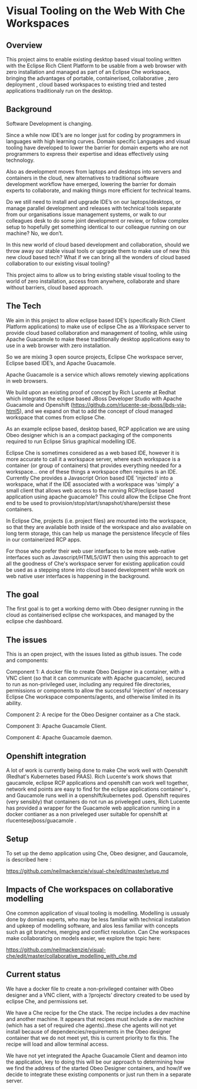 # Visual Tooling on the Web With Che Workspaces

## Overview
This project aims to enable existing desktop based visual tooling written with the Eclipse Rich Client Platform to be usable from a web browser with zero installation and managed as part of an Eclipse Che workspace, bringing the advantages of portable, containerised, collaborative , zero deployment , cloud based workspaces to existing tried and tested applications traditionaly run on the desktop.

## Background
Software Development is changing. 

Since a while now IDE’s are no longer just for coding by programmers in languages with high learning curves. Domain specific Languages and visual tooling have developed to lower the barrier for domain experts who are not programmers to express their expertise and ideas effectively using technology.

Also as development moves from laptops and desktops into servers and containers in the cloud, new alternatives to traditional software development workflow have emerged, lowering the barrier for domain experts to collaborate, and making things more efficient for technical teams.

Do we still need to install and upgrade IDE’s on our laptops/desktops, or manage parallel development and releases with technical tools separate from our organisations issue management systems, or walk to our colleagues desk to do some joint development or review, or follow complex setup to hopefully get something identical to our colleague running on our machine? No, we don’t.

In this new world of cloud based development and collaboration, should we throw away our stable visual tools or upgrade them to make use of new this new cloud based tech? What if we can bring all the wonders of cloud based collaboration to our existing visual tooling? 

This project aims to allow us to bring existing stable visual tooling to the world of zero installation, access from anywhere, collaborate and share without barriers, cloud based approach. 

## The Tech
We aim in this project to allow eclipse based IDE’s (specifically Rich Client Platform applications) to make use of eclipse Che as a Workspace server to provide cloud based collaboration and management of tooling, while using Apache Guacamole to make these traditionally desktop applications easy to use in a web browser with zero installation.

So we are mixing 3 open source projects, Eclipse Che workspace server, Eclipse based IDE’s, and Apache Guacamole.

Apache Guacamole is a service which allows remotely viewing applications in web browsers.

We build upon an existing proof of concept by Rich Lucente at Redhat  which integrates the eclipse based JBoss Developer Studio with Apache Guacamole and Openshift (https://github.com/rlucente-se-jboss/jbds-via-html5), and we expand on that to add the concept of cloud managed workspace that comes from eclipse Che.

As an example eclipse based, desktop based, RCP application we are using Obeo designer which is an a compact packaging of the components required to run Eclipse Sirius graphical modelling IDE.

Eclipse Che is sometimes considered as a web based IDE, however it is more accurate to call it a workspace server, where each workspace is a container (or group of containers) that provides everything needed for a workspace... one of these things a workspace often requires is an IDE. Currently Che provides a Javascript Orion based IDE 'injected' into a workspace, what if the IDE associated with a workspace was 'simply' a small client that allows web access to the running RCP/eclipse based application using apache guacamole? This could allow the Eclipse Che front end to be used to provision/stop/start/snapshot/share/persist these containers.

In Eclipse Che, projects (i.e. project files) are mounted into the workspace, so that they are available both inside of the workspace and also available on long term storage, this can help us manage the persistence lifecycle of files in our containerized RCP apps.

For those who prefer their web user interfaces to be more web-native interfaces such as Javascript/HTML5/GWT then using this approach to get all the goodness of Che's workspace server for existing application could be used as a stepping stone into cloud based development while work on web native user interfaces is happening in the background.

## The goal
The first goal is to get a working demo with Obeo designer running in the cloud as containerised eclipse che workspaces, and managed by the eclipse che dashboard.

## The issues
This is an open project, with the issues listed as github issues.
The code and components:

Component 1: A docker file to create Obeo Designer in a container, with a VNC client (so that it can communicate with Apache guacamole), secured to run as non-privileged user, including any required file directories, permissions or components to allow the successful ‘injection’ of necessary Eclipse Che workspace components/agents, and otherwise limited in its ability.

Component 2: A recipe for the Obeo Designer container  as a Che stack.

Component 3: Apache Guacamole Client. 

Component 4: Apache Guacamole daemon.

## Openshift integration

A lot of work is currently being done to make Che work well with Openshift (Redhat's Kubernetes based PAAS). Rich Lucente's work shows that gaucamole, eclipse RCP applications and openshift can work well together, network end points are easy to find for the eclipse applications container's , and Gaucamole runs well in a openshift/kubernetes pod.
Openshift requires (very sensibly) that containers do not run as priveleged users, Rich Lucente has provided a wrapper for the Guacamole web application running in a docker contianer as a non priveleged user suitable for openshift at rlucentesejboss/guacamole .

## Setup

To set up the demo application using Che, Obeo designer, and Gaucamole, is described here : 

https://github.com/neilmackenzie/visual-che/edit/master/setup.md

## Impacts of Che workspaces on collaborative modelling

One common application of visual tooling  is modelling. Modelling is ussualy done by domian experts, who may be less familiar with technical installation and upkeep of modelling software, and alos less familiar with concepts such as git branches, merging and conflict resolution.  Can Che workspaces make collaborating on models easier, we explore the topic here:

https://github.com/neilmackenzie/visual-che/edit/master/collaborative_modelling_with_che.md

## Current status

We have a docker file to create a non-privileged container with Obeo designer and a VNC client, with a ‘/projects’ directory created to be used by eclipse Che, and permissions set.

We have a Che recipe for the Che stack. The recipe includes a dev machine and another machine. It appears that recipes must include a dev machine (which has a set of required che agents)..these che agents will not yet install because of dependencies/requirements in the Obeo designer container that we do not meet yet, this is current priority to fix this. The recipe will load and allow terminal access.

We have not yet integrated the Apache Guacamole Client and deamon into the application, key to doing this will be our approach to determining how we find the address of the started Obeo Designer containers, and how/if we decide to integrate these existing components or just run them in a separate server.





